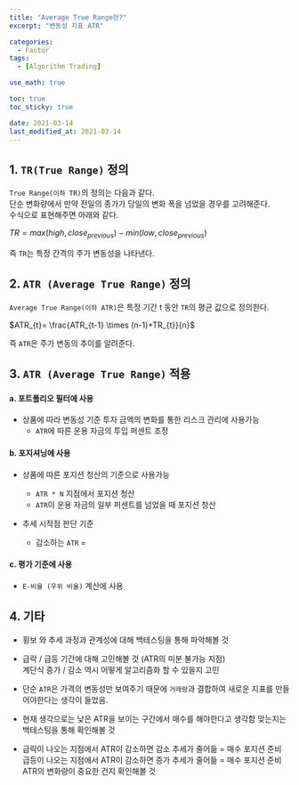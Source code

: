 ```yaml
---
title: "Average True Range란?"
excerpt: "변동성 지표 ATR"

categories:
  - Factor
tags:
  - [Algorithm Trading]

use_math: true

toc: true
toc_sticky: true

date: 2021-03-14
last_modified_at: 2021-03-14
---
```


## 1. `TR(True Range)` 정의
`True Range(이하 TR)`의 정의는 다음과 같다.  
단순 변화량에서 만약 전일의 종가가 당일의 변화 폭을 넘었을 경우를 고려해준다.  
수식으로 표현해주면 아래와 같다.

$TR = max(high,close_{previous})-min(low,close_{previous})$

즉 `TR`는 특정 간격의 주가 변동성을 나타낸다.

## 2. `ATR (Average True Range)` 정의

`Average True Range(이하 ATR)`은 특정 기간 t 동안 `TR`의 평균 값으로 정의한다.

$ATR_{t}= \frac{ATR_{t-1} \times (n-1)+TR_{t}}{n}$

즉 `ATR`은 주가 변동의 추이를 알려준다.

## 3. `ATR (Average True Range)` 적용
#### a. 포트폴리오 필터에 사용
- 상품에 따라 변동성 기준 투자 금액의 변화를 통한 리스크 관리에 사용가능
  - `ATR`에 따른 운용 자금의 투입 퍼센트 조정

#### b. 포지셔닝에 사용
- 상품에 따른 포지션 청산의 기준으로 사용가능
  - `ATR * N`  지점에서 포지션 청산
  - `ATR`이 운용 자금의 일부 퍼센트를 넘었을 때 포지션 청산

- 추세 시작점 판단 기준
  - 감소하는 `ATR` =  
#### c. 평가 기준에 사용
- `E-비율 (우위 비율)` 계산에 사용

## 4. 기타
- 횡보 와 추세 과정과 관계성에 대해 백테스팅을 통해 파악해볼 것

- 급락 / 급등 기간에 대해 고민해볼 것 (ATR의 미분 불가능 지점)  
계단식 증가 / 감소 역시 어떻게 알고리즘화 할 수 있을지 고민

- 단순 `ATR`은 가격의 변동성만 보여주기 때문에 `거래량`과 결합하여 새로운 지표를 만들어야한다는 생각이 들었음.

- 현재 생각으로는 낮은 ATR을 보이는 구간에서 매수를 해야한다고 생각함
맞는지는 백테스팅을 통해 확인해볼 것

- 급락이 나오는 지점에서 ATR이 감소하면 감소 추세가 줄어듦 = 매수 포지션 준비  
급등이 나오는 지점에서 ATR이 감소하면 증가 추세가 줄어듦 =  매수 포지션 준비  
ATR의 변화량이 중요한 건지 확인해볼 것
